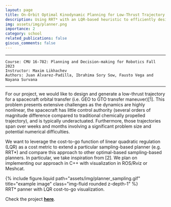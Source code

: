 ```yaml
---
layout: page
title: On-Orbit Optimal Kinodynamic Planning for Low-Thrust Trajectory Maneuvers
description: Using RRT* with an LQR-based heuristic to efficiently design low-thrust spacecraft trajectories, addressing nonlinear dynamics and long-duration maneuvers.
img: assets/img/planner.png
importance: 2
category: school
related_publications: false
giscus_comments: false
---
```


---
    Course: CMU 16-782: Planning and Decision-making for Robotics Fall 2023
    Instructor: Maxim Likhachev
    Authors: Juan Alvarez-Padilla, Ibrahima Sory Sow, Fausto Vega and Nayana Survana

---

For our project, we would like to design and generate a low-thrust trajectory for a spacecraft orbital transfer (i.e. GEO to GTO transfer maneuver)[1]. This problem presents extensive challenges as the dynamics are highly nonlinear, the spacecraft has little control authority (several orders of magnitude difference compared to traditional chemically propelled trajectory), and is typically underactuated. Furthermore, those trajectories span over weeks and months involving a significant problem size and potential numerical difficulties.

We want to leverage the cost-to-go function of linear quadratic regulation (LQR) as a cost metric to extend a particular sampling-based planner (e.g. RRT*) and compare this approach to other optimal-based sampling-based planners. In particular, we take inspiration from [2]. We plan on implementing our approach in C++ with visualization in ROS/Rviz or Meshcat.

<div class="row justify-content-sm-center">
    <div class="col-sm-4 mt-3 mt-md-0">
        {% include figure.liquid path="assets/img/planner_sampling.gif" title="example image" class="img-fluid rounded z-depth-1" %}
    </div>
</div>
<div class="caption">
    RRT* panner with LQR cost-to-go visualization.
</div>

Check the project **[here](https://github.com/jrapudg/OptimalSamplingLowThrust)**.